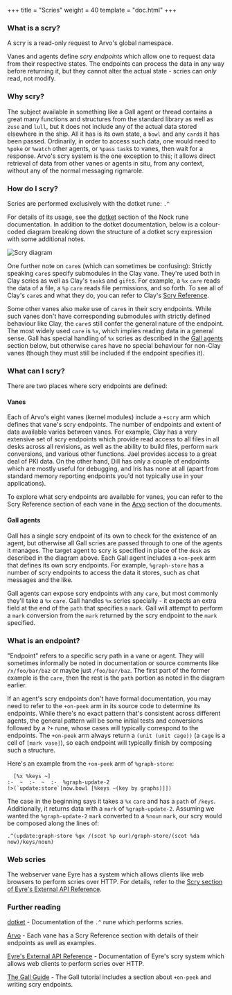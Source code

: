 +++
title = "Scries"
weight = 40
template = "doc.html"
+++

### What is a scry?

A scry is a read-only request to Arvo's global namespace.

Vanes and agents define _scry endpoints_ which allow one to request data from their respective states. The endpoints can process the data in any way before returning it, but they cannot alter the actual state - scries can _only_ read, not modify.

### Why scry?

The subject available in something like a Gall agent or thread contains a great many functions and structures from the standard library as well as `zuse` and `lull`, but it does not include any of the actual data stored elsewhere in the ship. All it has is its own state, a `bowl` and any `card`s it has been passed. Ordinarily, in order to access such data, one would need to `%poke` or `%watch` other agents, or `%pass` `task`s to vanes, then wait for a response. Arvo's scry system is the one exception to this; it allows direct retrieval of data from other vanes or agents in situ, from any context, without any of the normal messaging rigmarole.

### How do I scry?

Scries are performed exclusively with the dotket rune: `.^`

For details of its usage, see the [dotket](/docs/hoon/reference/rune/dot#-dotket) section of the Nock rune documentation. In addition to the dotket documentation, below is a colour-coded diagram breaking down the structure of a dotket scry expression with some additional notes.

![Scry diagram](https://media.urbit.org/docs/arvo/scry-diagram.svg)

One further note on `care`s (which can sometimes be confusing): Strictly speaking `care`s specify submodules in the Clay vane. They're used both in Clay scries as well as Clay's `task`s and `gift`s. For example, a `%x` `care` reads the data of a file, a `%p` `care` reads file permissions, and so forth. To see all of Clay's `care`s and what they do, you can refer to Clay's [Scry Reference](/docs/arvo/clay/scry).

Some other vanes also make use of `care`s in their scry endpoints. While such vanes don't have corresponding submodules with strictly defined behaviour like Clay, the `care`s still confer the general nature of the endpoint. The most widely used `care` is `%x`, which implies reading data in a general sense. Gall has special handling of `%x` scries as described in the [Gall agents](#gall-agents) section below, but otherwise `care`s have no special behaviour for non-Clay vanes (though they must still be included if the endpoint specifies it).

### What can I scry?

There are two places where scry endpoints are defined:

#### Vanes

Each of Arvo's eight vanes (kernel modules) include a `+scry` arm which defines that vane's scry endpoints. The number of endpoints and extent of data available varies between vanes. For example, Clay has a very extensive set of scry endpoints which provide read access to all files in all desks across all revisions, as well as the ability to build files, perform `mark` conversions, and various other functions. Jael provides access to a great deal of PKI data. On the other hand, Dill has only a couple of endpoints which are mostly useful for debugging, and Iris has none at all (apart from standard memory reporting endpoints you'd not typically use in your applications).

To explore what scry endpoints are available for vanes, you can refer to the Scry Reference section of each vane in the [Arvo](/docs/arvo/overview) section of the documents.

#### Gall agents

Gall has a single scry endpoint of its own to check for the existence of an agent, but otherwise all Gall scries are passed through to one of the agents it manages. The target agent to scry is specified in place of the `desk` as described in the diagram above. Each Gall agent includes a `+on-peek` arm that defines its own scry endpoints. For example, `%graph-store` has a number of scry endpoints to access the data it stores, such as chat messages and the like.

Gall agents can expose scry endpoints with any `care`, but most commonly they'll take a `%x` `care`. Gall handles `%x` scries specially - it expects an extra field at the end of the `path` that specifies a `mark`. Gall will attempt to perform a `mark` conversion from the `mark` returned by the scry endpoint to the `mark` specified.

### What is an endpoint?

"Endpoint" refers to a specific scry path in a vane or agent. They will sometimes informally be noted in documentation or source comments like `/x/foo/bar/baz` or maybe just `/foo/bar/baz`. The first part of the former example is the `care`, then the rest is the `path` portion as noted in the diagram earlier.

If an agent's scry endpoints don't have formal documentation, you may need to refer to the `+on-peek` arm in its source code to determine its endpoints. While there's no exact pattern that's consistent across different agents, the general pattern will be some initial tests and conversions followed by a `?+` rune, whose cases will typically correspond to the endpoints. The `+on-peek` arm always return a `(unit (unit cage))` (a `cage` is a cell of `[mark vase]`), so each endpoint will typically finish by composing such a structure.

Here's an example from the `+on-peek` arm of `%graph-store`:

```hoon
  [%x %keys ~]
:-  ~  :-  ~  :-  %graph-update-2
!>(`update:store`[now.bowl [%keys ~(key by graphs)]])
```

The case in the beginning says it takes a `%x` `care` and has a `path` of `/keys`. Additionally, it returns data with a `mark` of `%graph-update-2`. Assuming we wanted the `%graph-update-2` `mark` converted to a `%noun` `mark`, our scry would be composed along the lines of:

```hoon
.^(update:graph-store %gx /(scot %p our)/graph-store/(scot %da now)/keys/noun)
```

### Web scries

The webserver vane Eyre has a system which allows clients like web browsers to perform scries over HTTP. For details, refer to the [Scry section of Eyre's External API Reference](/docs/arvo/eyre/external-api-ref#scry).

### Further reading

[dotket](/docs/hoon/reference/rune/dot#-dotket) - Documentation of the `.^` rune which performs scries.

[Arvo](/docs/arvo/overview) - Each vane has a Scry Reference section with details of their endpoints as well as examples.

[Eyre's External API Reference](/docs/arvo/eyre/external-api-ref#scry) - Documentation of Eyre's scry system which allows web clients to perform scries over HTTP.

[The Gall Guide](/docs/userspace/gall/tutorial) - The Gall tutorial includes a section about `+on-peek` and writing scry endpoints.
